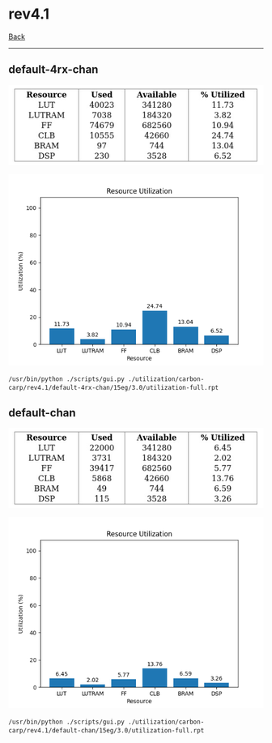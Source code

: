 # rev4.1

[Back](<../carbon-carp.md>)

---

## default-4rx-chan

<p align="center">
	<img src="../../../../images/carbon-carp/rev4.1/default-4rx-chan/15eg/3.0/table.jpg" />
</p>

<p align="center">
	<img src="../../../../images/carbon-carp/rev4.1/default-4rx-chan/15eg/3.0/graph.png" />
</p>

`/usr/bin/python ./scripts/gui.py ./utilization/carbon-carp/rev4.1/default-4rx-chan/15eg/3.0/utilization-full.rpt`

## default-chan

<p align="center">
	<img src="../../../../images/carbon-carp/rev4.1/default-chan/15eg/3.0/table.jpg" />
</p>

<p align="center">
	<img src="../../../../images/carbon-carp/rev4.1/default-chan/15eg/3.0/graph.png" />
</p>

`/usr/bin/python ./scripts/gui.py ./utilization/carbon-carp/rev4.1/default-chan/15eg/3.0/utilization-full.rpt`

